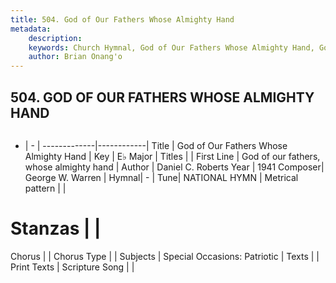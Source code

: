 ```yaml
---
title: 504. God of Our Fathers Whose Almighty Hand
metadata:
    description: 
    keywords: Church Hymnal, God of Our Fathers Whose Almighty Hand, God of our fathers, whose almighty hand, 
    author: Brian Onang'o
---
```



## 504. GOD OF OUR FATHERS WHOSE ALMIGHTY HAND

```txt

```

- |   -  |
-------------|------------|
Title | God of Our Fathers Whose Almighty Hand |
Key | E♭ Major |
Titles |  |
First Line | God of our fathers, whose almighty hand |
Author | Daniel C. Roberts 
Year | 1941
Composer| George W. Warren |
Hymnal|  - |
Tune| NATIONAL HYMN |
Metrical pattern | |
# Stanzas |  |
Chorus |  |
Chorus Type |  |
Subjects | Special Occasions: Patriotic |
Texts |  |
Print Texts | 
Scripture Song |  |
  
